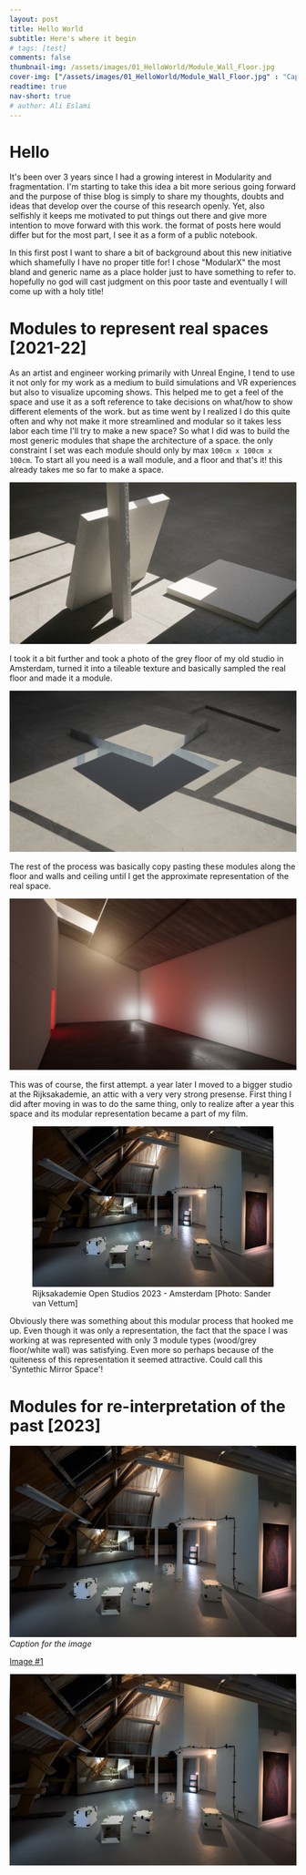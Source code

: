 ```yaml
---
layout: post
title: Hello World
subtitle: Here's where it begin
# tags: [test]
comments: false
thumbnail-img: /assets/images/01_HelloWorld/Module_Wall_Floor.jpg
cover-img: ["/assets/images/01_HelloWorld/Module_Wall_Floor.jpg" : "Caption of image"]
readtime: true
nav-short: true
# author: Ali Eslami
---
```


# Hello
It's been over 3 years since I had a growing interest in Modularity and fragmentation. I'm starting to take this idea a bit more serious going forward and the purpose of thise blog is simply to share my thoughts, doubts and ideas that develop over the course of this research openly. Yet, also selfishly it keeps me motivated to put things out there and give more intention to move forward with this work. the format of posts here would differ but for the most part, I see it as a form of a public notebook.

In this first post I want to share a bit of background about this new initiative which shamefully I have no proper title for! I chose "ModularX" the most bland and generic name as a place holder just to have something to refer to. hopefully no god will cast judgment on this poor taste and eventually I will come up with a holy title!

# Modules to represent real spaces [2021-22]
As an artist and engineer working primarily with Unreal Engine, I tend to use it not only for my work as a medium to build simulations and VR experiences but also to visualize upcoming shows. This helped me to get a feel of the space and use it as a soft reference to take decisions on what/how to show different elements of the work. but as time went by I realized I do this quite often and why not make it more streamlined and modular so it takes less labor each time I'll try to make a new space? So what I did was to build the most generic modules that shape the architecture of a space. the only constraint I set was each module should only by max `100cm x 100cm x 100cm`.
To start all you need is a wall module, and a floor and that's it! this already takes me so far to make a space.

![Module_Wall_Floor](\assets\images\01_HelloWorld\Module_Wall_Floor.jpg)

I took it a bit further and took a photo of the grey floor of my old studio in Amsterdam, turned it into a tileable texture and basically sampled the real floor and made it a module.

![Module_Floor](\assets\images\01_HelloWorld\Module_Floor.jpg)

The rest of the process was basically copy pasting these modules along the floor and walls and ceiling until I get the approximate representation of the real space.

![Rijks_Studio_01](\assets\images\01_HelloWorld\Rijks_Studio_01.jpg)

This was of course, the first attempt. a year later I moved to a bigger studio at the Rijksakademie, an attic with a very very strong presense. First thing I did after moving in was to do the same thing, only to realize after a year this space and its modular representation became a part of my film.

<figure>
	<a href="\assets\images\01_HelloWorld\LineofSight_InstallationView.jpg"><img src="\assets\images\01_HelloWorld\LineofSight_InstallationView.jpg"></a>
	<figcaption>Rijksakademie Open Studios 2023 - Amsterdam [Photo: Sander van Vettum]</figcaption>
</figure>

Obviously there was something about this modular process that hooked me up. Even though it was only a representation, the fact that the space I was working at was represented with only 3 module types (wood/grey floor/white wall) was satisfying. Even more so perhaps because of the quiteness of this representation it seemed attractive. Could call this 'Syntethic Mirror Space'!

# Modules for re-interpretation of the past [2023]


![Line of sight](\assets\images\01_HelloWorld\LineofSight_InstallationView.jpg)
*Caption for the image*


<a href="/assets/images/01_HelloWorld/LineofSight_InstallationView.jpg" data-lightbox="image-1" data-title="My caption">Image #1</a>




<a class="example-image-link" href="/assets/images/01_HelloWorld/LineofSight_InstallationView.jpg" data-lightbox="example-1" data-title="Optional caption Line of Sight."><img class="example-image" src="/assets/images/01_HelloWorld/LineofSight_InstallationView.jpg" alt="image-1"/></a>